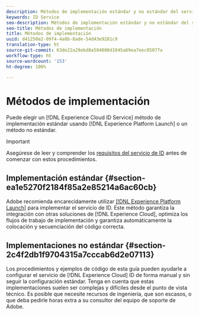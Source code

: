 ```yaml
---
description: Métodos de implementación estándar y no estándar del servicio de identidad de Experience Cloud.
keywords: ID Service
seo-description: Métodos de implementación estándar y no estándar del servicio de identidad de Experience Cloud.
seo-title: Métodos de implementación
title: Métodos de implementación
uuid: d41250e2-09f4-4a8b-8ade-54d43e9281c9
translation-type: ht
source-git-commit: 63de22a29ebd8a504800d1045a69ea7eec05077a
workflow-type: ht
source-wordcount: '153'
ht-degree: 100%

---
```



# Métodos de implementación

Puede elegir un [!DNL Experience Cloud ID Service] método de implementación estándar usando [!DNL Experience Platform Launch] o un método no estándar.

>[!IMPORTANT]
>
>Asegúrese de leer y comprender los [requisitos del servicio de ID](../reference/requirements.md) antes de comenzar con estos procedimientos.

## Implementación estándar {#section-ea1e5270f2184f85a2e85214a6ac60cb}

Adobe recomienda encarecidamente utilizar [[!DNL Experience Platform Launch]](https://docs.adobe.com/content/help/es-ES/launch/using/implement/solutions/idservice-save.html) para implementar el servicio de ID. Este método garantiza la integración con otras soluciones de [!DNL Experience Cloud], optimiza los flujos de trabajo de implementación y garantiza automáticamente la colocación y secuenciación del código correcta.

## Implementaciones no estándar {#section-2c4f2db1f9704315a7cccab6d2e07113}

Los procedimientos y ejemplos de código de esta guía pueden ayudarle a configurar el servicio de [!DNL Experience Cloud] ID de forma manual y sin seguir la configuración estándar. Tenga en cuenta que estas implementaciones suelen ser complejas y difíciles desde el punto de vista técnico. Es posible que necesite recursos de ingeniería, que son escasos, o que deba pedirle horas extra a su consultor del equipo de soporte de Adobe.
